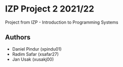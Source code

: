 # IZP Project 2 2021/22

Project from IZP - Introduction to Programming Systems

## Authors

* Daniel Pindur (xpindu01)
* Radim Safar (xsafar27)
* Jan Usak (xusakj00)


